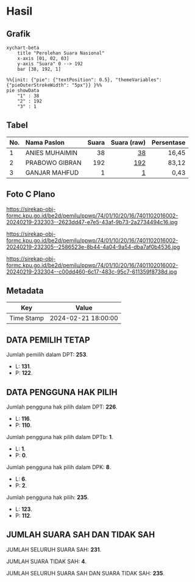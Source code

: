 # Hasil

## Grafik

```mermaid
xychart-beta
    title "Perolehan Suara Nasional"
    x-axis [01, 02, 03]
    y-axis "Suara" 0 --> 192
    bar [38, 192, 1]
```

```mermaid
%%{init: {"pie": {"textPosition": 0.5}, "themeVariables": {"pieOuterStrokeWidth": "5px"}} }%%
pie showData
    "1" : 38
    "2" : 192
    "3" : 1
```

## Tabel

| No. | Nama Paslon    | Suara | Suara (raw) | Persentase |
|:--- |:-------------- | -----:| -----------:| ----------:|
| 1   | ANIES MUHAIMIN | 38    | [38][p-1]   | 16,45      |
| 2   | PRABOWO GIBRAN | 192   | [192][p-2]  | 83,12      |
| 3   | GANJAR MAHFUD  | 1     | [1][p-3]    | 0,43       |


[p-1]: https://github.com/gigit-pemilu/pemilu-2024/blob/main/pilpres/hitung-suara/sub/74-sulawesi-tenggara/sub/01-kolaka/sub/10-wolo/sub/2016-muara-lapao-pao/sub/002-tps/sub/paslon-1.txt
[p-2]: https://github.com/gigit-pemilu/pemilu-2024/blob/main/pilpres/hitung-suara/sub/74-sulawesi-tenggara/sub/01-kolaka/sub/10-wolo/sub/2016-muara-lapao-pao/sub/002-tps/sub/paslon-2.txt
[p-3]: https://github.com/gigit-pemilu/pemilu-2024/blob/main/pilpres/hitung-suara/sub/74-sulawesi-tenggara/sub/01-kolaka/sub/10-wolo/sub/2016-muara-lapao-pao/sub/002-tps/sub/paslon-3.txt

## Foto C Plano

https://sirekap-obj-formc.kpu.go.id/be2d/pemilu/ppwp/74/01/10/20/16/7401102016002-20240219-232303--2623dd47-e7e5-43af-9b73-2a2734494c16.jpg

https://sirekap-obj-formc.kpu.go.id/be2d/pemilu/ppwp/74/01/10/20/16/7401102016002-20240219-232305--2586523e-8b44-4a04-9a54-dba7af0b4536.jpg

https://sirekap-obj-formc.kpu.go.id/be2d/pemilu/ppwp/74/01/10/20/16/7401102016002-20240219-232304--c00dd460-6c17-483c-95c7-611359f8738d.jpg


## Metadata

| Key        | Value               |
| ---------- | ------------------- |
| Time Stamp | 2024-02-21 18:00:00 |


## DATA PEMILIH TETAP

Jumlah pemilih dalam DPT: **253**.
 * L: **131**.
 * P: **122**.

## DATA PENGGUNA HAK PILIH

Jumlah pengguna hak pilih dalam DPT: **226**.
 * L: **116**.
 * P: **110**.

Jumlah pengguna hak pilih dalam DPTb: **1**.
 * L: **1**.
 * P: **0**.

Jumlah pengguna hak pilih dalam DPK: **8**.
 * L: **6**.
 * P: **2**.

Jumlah pengguna hak pilih: **235**.
 * L: **123**.
 * P: **112**.

## JUMLAH SUARA SAH DAN TIDAK SAH

JUMLAH SELURUH SUARA SAH: **231**.

JUMLAH SUARA TIDAK SAH: **4**.

JUMLAH SELURUH SUARA SAH DAN SUARA TIDAK SAH: **235**.



